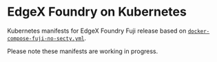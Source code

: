 # EdgeX Foundry on Kubernetes

Kubernetes manifests for EdgeX Foundry Fuji release based on [`docker-compose-fuji-no-secty.yml`](https://github.com/edgexfoundry/developer-scripts/blob/master/releases/fuji/compose-files/docker-compose-fuji-no-secty.yml).

Please note these manifests are working in progress.
